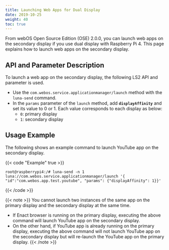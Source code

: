```yaml
---
title: Launching Web Apps for Dual Display
date: 2019-10-25
weight: 40
toc: true
---
```


From webOS Open Source Edition (OSE) 2.0.0, you can launch web apps on the secondary display if you use dual display with Raspberry Pi 4. This page explains how to launch web apps on the secondary display.

## API and Parameter Description

To launch a web app on the secondary display, the following LS2 API and parameter is used.

* Use the `com.webos.service.applicationmanager/launch` method with the `luna-send` command.
* In the `params` parameter of the `launch` method, add **`displayAffinity`** and set its value to 0 or 1. Each value corresponds to each display as below:
    - `0`: primary display
    - `1`: secondary display

## Usage Example

The following shows an example command to launch YouTube app on the secondary display.

{{< code "Example" true >}}
``` shell
root@raspberrypi4:/# luna-send -n 1 luna://com.webos.service.applicationmanager/launch '{ "id":"com.webos.app.test.youtube", "params": {"displayAffinity": 1}}'
```
{{< /code >}}

{{< note >}}
You cannot launch two instances of the same app on the primary display and the secondary display at the same time.

* If Enact browser is running on the primary display, executing the above command will launch YouTube app on the secondary display.
* On the other hand, if YouTube app is already running on the primary display, executing the above command will not launch YouTube app on the secondary display but will re-launch the YouTube app on the primary display.
{{< /note >}}
